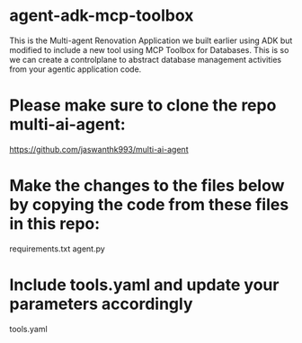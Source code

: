# agent-adk-mcp-toolbox
This is the Multi-agent Renovation Application we built earlier using ADK but modified to include a new tool using MCP Toolbox for Databases. This is so we can create a controlplane to abstract database management activities from your agentic application code.

# Please make sure to clone the repo multi-ai-agent:
https://github.com/jaswanthk993/multi-ai-agent


# Make the changes to the files below by copying the code from these files in this repo:
requirements.txt
agent.py

# Include tools.yaml and update your parameters accordingly
tools.yaml
